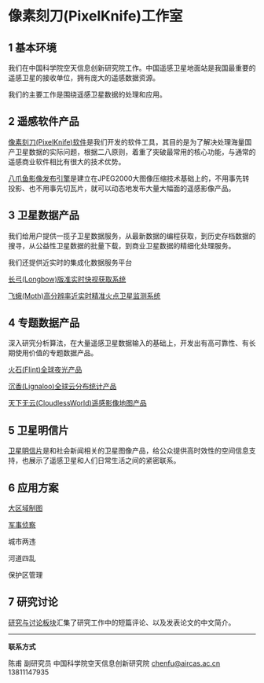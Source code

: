 # 像素刻刀(PixelKnife)工作室




## 1 基本环境

我们在中国科学院空天信息创新研究院工作。中国遥感卫星地面站是我国最重要的遥感卫星的接收单位，拥有庞大的遥感数据资源。

我们的主要工作是围绕遥感卫星数据的处理和应用。



## 2 遥感软件产品

[像素刻刀(PixelKnife)软件](soft/soft_pixelknife.html)是我们开发的软件工具，其目的是为了解决处理海量国产卫星数据的实际问题，根据二八原则，着重了突破最常用的核心功能，与通常的遥感商业软件相比有很大的技术优势。

[八爪鱼影像发布引擎](soft/soft_pixelknife.html)是建立在JPEG2000大图像压缩技术基础上的，不用事先转投影、也不用事先切瓦片，就可以动态地发布大量大幅面的遥感影像产品。



## 3 卫星数据产品

我们给用户提供一揽子卫星数据服务，从最新数据的编程获取，到历史存档数据的搜寻，从公益性卫星数据的批量下载，到商业卫星数据的精细化处理服务。

我们还提供近实时的集成化数据服务平台

[长弓(Longbow)版准实时快视获取系统](platform/platform_longbow.html)

[飞蛾(Moth)高分辨率近实时精准火点卫星监测系统](platform/platform_moth.html)



## 4 专题数据产品

深入研究分析算法，在大量遥感卫星数据输入的基础上，开发出有高可靠性、有长期使用价值的专题数据产品。


[火石(Flint)全球夜光产品](product/product_flint.html)

[沉香(Lignaloo)全球云分布统计产品](product/product_lignaloo.html)

[天下无云(CloudlessWorld)遥感影像地图产品](product/product_cloudless_world.html)



## 5 卫星明信片

[卫星明信片](picture.html)是和社会新闻相关的卫星图像产品，给公众提供高时效性的空间信息支持，也展示了遥感卫星和人们日常生活之间的紧密联系。



## 6 应用方案

[大区域制图](solution/solution_imagemap.html)

[军事侦察](solution/solution_change.html)

城市两违

河道四乱

保护区管理



## 7 研究讨论

[研究与讨论板块](discuss.html)汇集了研究工作中的短篇评论、以及发表论文的中文简介。



---



**联系方式**

陈甫 副研究员
中国科学院空天信息创新研究院
chenfu@aircas.ac.cn
13811147935

